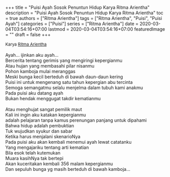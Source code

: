 +++
title = "Puisi Ayah Sosok Penuntun Hidup Karya Ritma Arientha"
description = "Puisi Ayah Sosok Penuntun Hidup Karya Ritma Arientha"
toc = true
authors = ["Ritma Arientha"]
tags = ["Ritma Arientha", "Puisi", "Puisi Ayah"]
categories = ["Puisi"]
series = ["Ritma Arientha"]
date = 2020-03-04T03:54:16+07:00
lastmod = 2020-03-04T03:54:16+07:00
featuredImage = ""
draft = false
+++

<div style="text-align: justify;">
<div style="font-size: small;">Karya <a href="/authors/ritma-arientha/" target="_blank">Ritma Arientha</a></div><br />
Ayah... ijinkan aku ayah...<br />
Bercerita tentang gerimis yang mengiringi kepergianmu<br />
Atau hujan yang membasahi pilar nisanmu<br />
Pohon kamboja mulai meranggas<br />
Meski bunga kecil berteduh di bawah daun-daun kering<br />
Puisi ini untuk mengenang satu tahun kepergian abu tercinta<br />
Semoga semangatmu selalu menjelma dalam tubuh kami anakmu<br />
Pada puisi aku datang ayah<br />
Bukan hendak menggugat takdir kematianmu<br />
<br />
Atau menghujat sangat pemilik maut<br />
Kali ini ingin aku katakan kepergianmu<br />
adalah pelajaran tanpa kamus perenungan panjang untuk dipahami<br />
Bahwa hidup adalah pembuktian<br />
Tuk wujudkan syukur dan sabar<br />
Ketika harus menjalani skenarioNya<br />
Pada puisi aku akan kembali menemui ayah lewat catatanku<br />
Yang mengajariku tentang arti kematian<br />
Bila esok telah kutemukan<br />
Muara kasihNya tak bertepi<br />
Akan kuceritakan kembali 356 malam kepergianmu<br />
Dan sepuluh bunga yg masih berteduh di bawah kamboja...</div>

